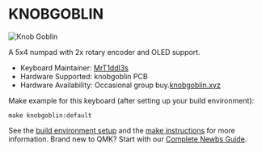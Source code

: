 # KNOBGOBLIN

![Knob Goblin](https://i.imgur.com/oYnzqqNl.jpg)

A 5x4 numpad with 2x rotary encoder and OLED support. 

* Keyboard Maintainer: [MrT1ddl3s](https://github.com/mrT1ddl3s)
* Hardware Supported: knobgoblin PCB
* Hardware Availability: Occasional group buy.[knobgoblin.xyz](https://knobgoblin.xyz)

Make example for this keyboard (after setting up your build environment):

    make knobgoblin:default

See the [build environment setup](https://docs.qmk.fm/#/getting_started_build_tools) and the [make instructions](https://docs.qmk.fm/#/getting_started_make_guide) for more information. Brand new to QMK? Start with our [Complete Newbs Guide](https://docs.qmk.fm/#/newbs).
